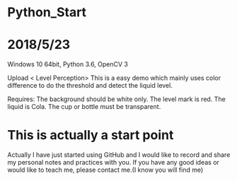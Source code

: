# Python_Start





# 2018/5/23
Windows 10 64bit, Python 3.6, OpenCV 3

Upload < Level Perception>
This is a easy demo which mainly uses color difference to do the 
threshold and detect the liquid level.

Requires: 
The background should be white only. 
The level mark is red.
The liquid is Cola.
The cup or bottle must be transparent.


# This is actually a start point
Actually I have just started using GitHub and I would like to 
record and share my personal notes and practices with you.
If you have any good ideas or would like to teach me,
please contact me.(I know you will find me)


